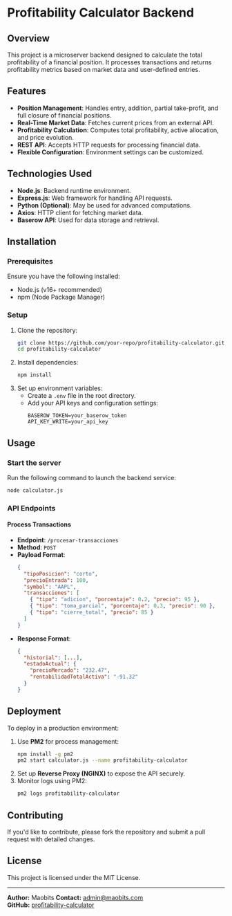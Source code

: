# Profitability Calculator Backend

## Overview
This project is a microserver backend designed to calculate the total profitability of a financial position. It processes transactions and returns profitability metrics based on market data and user-defined entries.

## Features
- **Position Management**: Handles entry, addition, partial take-profit, and full closure of financial positions.
- **Real-Time Market Data**: Fetches current prices from an external API.
- **Profitability Calculation**: Computes total profitability, active allocation, and price evolution.
- **REST API**: Accepts HTTP requests for processing financial data.
- **Flexible Configuration**: Environment settings can be customized.

## Technologies Used
- **Node.js**: Backend runtime environment.
- **Express.js**: Web framework for handling API requests.
- **Python (Optional)**: May be used for advanced computations.
- **Axios**: HTTP client for fetching market data.
- **Baserow API**: Used for data storage and retrieval.

## Installation
### Prerequisites
Ensure you have the following installed:
- Node.js (v16+ recommended)
- npm (Node Package Manager)

### Setup
1. Clone the repository:
   ```sh
   git clone https://github.com/your-repo/profitability-calculator.git
   cd profitability-calculator
   ```
2. Install dependencies:
   ```sh
   npm install
   ```
3. Set up environment variables:
   - Create a `.env` file in the root directory.
   - Add your API keys and configuration settings:
     ```env
     BASEROW_TOKEN=your_baserow_token
     API_KEY_WRITE=your_api_key
     ```

## Usage
### Start the server
Run the following command to launch the backend service:
```sh
node calculator.js
```

### API Endpoints
#### Process Transactions
- **Endpoint**: `/procesar-transacciones`
- **Method**: `POST`
- **Payload Format**:
  ```json
  {
    "tipoPosicion": "corto",
    "precioEntrada": 100,
    "symbol": "AAPL",
    "transacciones": [
      { "tipo": "adicion", "porcentaje": 0.2, "precio": 95 },
      { "tipo": "toma_parcial", "porcentaje": 0.3, "precio": 90 },
      { "tipo": "cierre_total", "precio": 85 }
    ]
  }
  ```
- **Response Format**:
  ```json
  {
    "historial": [...],
    "estadoActual": {
      "precioMercado": "232.47",
      "rentabilidadTotalActiva": "-91.32"
    }
  }
  ```

## Deployment
To deploy in a production environment:
1. Use **PM2** for process management:
   ```sh
   npm install -g pm2
   pm2 start calculator.js --name profitability-calculator
   ```
2. Set up **Reverse Proxy (NGINX)** to expose the API securely.
3. Monitor logs using PM2:
   ```sh
   pm2 logs profitability-calculator
   ```

## Contributing
If you'd like to contribute, please fork the repository and submit a pull request with detailed changes.

## License
This project is licensed under the MIT License.

---
**Author:** Maobits
**Contact:** admin@maobits.com  
**GitHub:** [profitability-calculator](https://github.com/maobits/profitability-calculator)